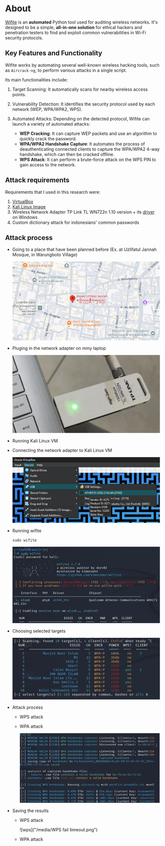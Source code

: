 # About

[Wifite](https://github.com/derv82/wifite) is an **automated** Python tool used for auditing wireless networks. It's designed to be a simple, **all-in-one solution** for ethical hackers and penetration testers to find and exploit common vulnerabilities in Wi-Fi security protocols.

## Key Features and Functionality

Wifite works by automating several well-known wireless hacking tools, such as `Aircrack-ng`, to perform various attacks in a single script. 

Its main functionalities include:

1. Target Scanning: It automatically scans for nearby wireless access points.

2. Vulnerability Detection: It identifies the security protocol used by each network (WEP, WPA/WPA2, WPS).

3. Automated Attacks: Depending on the detected protocol, Wifite can launch a variety of automated attacks:

    - **WEP Cracking**: It can capture WEP packets and use an algorithm to quickly crack the password.
    - **WPA/WPA2 Handshake Capture**: It automates the process of deauthenticating connected clients to capture the WPA/WPA2 4-way handshake, which can then be cracked offline.
    - **WPS Attack**: It can perform a brute-force attack on the WPS PIN to gain access to the network.

## Attack requirements

Requirements that I used in this research were:

1. [VirtualBox](https://www.virtualbox.org/wiki/Downloads)
2. [Kali Linux Image](https://www.kali.org/get-kali/#kali-virtual-machines)
3. Wireless Network Adapter TP Link TL WN722n 1.10 version + its [driver](https://youtu.be/RJbc6mUZE0s?si=UY-qYhacxSYfNzzp) on Windows
4. Custom dictionary attack for indonesians' common passwords

## Attack process

- Going to a place that have been planned before (Ex. at Uzlifatul Jannah Mosque, in Warungboto Village)

  ![map](/media/map_point.png)

- Pluging in the network adapter on mmy laptop

  ![na](/media/usb.png)

- Running Kali Linux VM
- Connecting the network adapter to Kali Linux VM

  ![naset](/media/na_set.png)

- Running wifite
  ```
  sudo wifite
  ```

  ![run](/media/running.png)
  
- Choosing selected targets

  ![choosing](/media/choosing.png)

- Attack process

    - WPS attack

    - WPA attack

      ![wpa](/media/handshake.png)
  
- Saving the results

    - WPS attack

      ![wps]("/media/WPS fail timeout.png")
    - WPA attack


